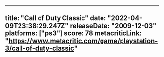 
---
title: "Call of Duty Classic"
date: "2022-04-09T23:38:29.247Z"
releaseDate: "2009-12-03"
platforms: ["ps3"]
score: 78
metacriticLink: "https://www.metacritic.com/game/playstation-3/call-of-duty-classic"
---
